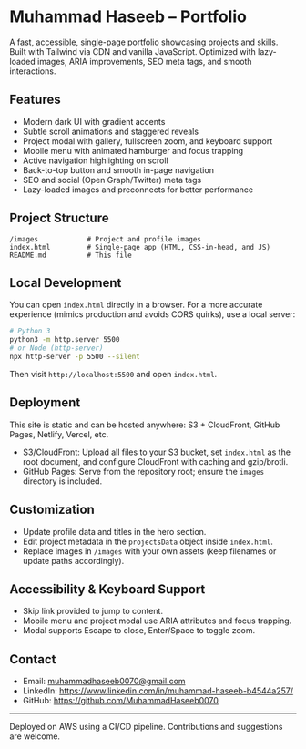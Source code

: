 # Muhammad Haseeb – Portfolio

A fast, accessible, single-page portfolio showcasing projects and skills. Built with Tailwind via CDN and vanilla JavaScript. Optimized with lazy-loaded images, ARIA improvements, SEO meta tags, and smooth interactions.

## Features
- Modern dark UI with gradient accents
- Subtle scroll animations and staggered reveals
- Project modal with gallery, fullscreen zoom, and keyboard support
- Mobile menu with animated hamburger and focus trapping
- Active navigation highlighting on scroll
- Back-to-top button and smooth in-page navigation
- SEO and social (Open Graph/Twitter) meta tags
- Lazy-loaded images and preconnects for better performance

## Project Structure
```
/images            # Project and profile images
index.html         # Single-page app (HTML, CSS-in-head, and JS)
README.md          # This file
```

## Local Development
You can open `index.html` directly in a browser. For a more accurate experience (mimics production and avoids CORS quirks), use a local server:

```bash
# Python 3
python3 -m http.server 5500
# or Node (http-server)
npx http-server -p 5500 --silent
```

Then visit `http://localhost:5500` and open `index.html`.

## Deployment
This site is static and can be hosted anywhere: S3 + CloudFront, GitHub Pages, Netlify, Vercel, etc.

- S3/CloudFront: Upload all files to your S3 bucket, set `index.html` as the root document, and configure CloudFront with caching and gzip/brotli.
- GitHub Pages: Serve from the repository root; ensure the `images` directory is included.

## Customization
- Update profile data and titles in the hero section.
- Edit project metadata in the `projectsData` object inside `index.html`.
- Replace images in `/images` with your own assets (keep filenames or update paths accordingly).

## Accessibility & Keyboard Support
- Skip link provided to jump to content.
- Mobile menu and project modal use ARIA attributes and focus trapping.
- Modal supports Escape to close, Enter/Space to toggle zoom.

## Contact
- Email: muhammadhaseeb0070@gmail.com
- LinkedIn: https://www.linkedin.com/in/muhammad-haseeb-b4544a257/
- GitHub: https://github.com/MuhammadHaseeb0070

---
Deployed on AWS using a CI/CD pipeline. Contributions and suggestions are welcome.
